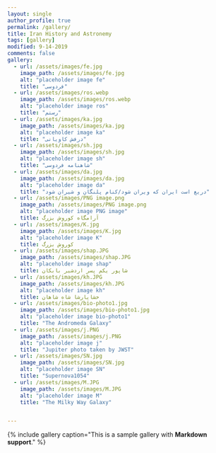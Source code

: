 ```yaml
---
layout: single
author_profile: true
permalink: /gallery/
title: Iran History and Astronemy
tags: [gallery]
modified: 9-14-2019
comments: false
gallery:
  - url: /assets/images/fe.jpg
    image_path: /assets/images/fe.jpg
    alt: "placeholder image fe"
    title: "فردوسی"
  - url: /assets/images/ros.webp
    image_path: /assets/images/ros.webp
    alt: "placeholder image ros"
    title: "رستم"
  - url: /assets/images/ka.jpg
    image_path: /assets/images/ka.jpg
    alt: "placeholder image ka"
    title: "درفش کاویانی"  
  - url: /assets/images/sh.jpg
    image_path: /assets/images/sh.jpg
    alt: "placeholder image sh"
    title: "شاهنامه فردوسی"
  - url: /assets/images/da.jpg
    image_path: /assets/images/da.jpg
    alt: "placeholder image da"
    title: "دریغ است ایران که ویران شود/کنام پلنگان و شیران شود"    
  - url: /assets/images/PNG image.png
    image_path: /assets/images/PNG image.png
    alt: "placeholder image PNG image"
    title: آرامگاه کوروش بزرگ
  - url: /assets/images/K.jpg
    image_path: /assets/images/K.jpg
    alt: "placeholder image K"
    title: کوروش بزرگ
  - url: /assets/images/shap.JPG
    image_path: /assets/images/shap.JPG
    alt: "placeholder image shap"
    title: شاپور یکم پسر اردشیر بابکان
  - url: /assets/images/kh.JPG
    image_path: /assets/images/kh.JPG
    alt: "placeholder image kh"
    title: خشایارشا شاه شاهان
  - url: /assets/images/bio-photo1.jpg
    image_path: /assets/images/bio-photo1.jpg
    alt: "placeholder image bio-photo1"
    title: "The Andromeda Galaxy"
  - url: /assets/images/j.PNG
    image_path: /assets/images/j.PNG
    alt: "placeholder image j"
    title: "Jupiter photo taken by JWST"
  - url: /assets/images/SN.jpg
    image_path: /assets/images/SN.jpg
    alt: "placeholder image SN"
    title: "Supernova1054"
  - url: /assets/images/M.JPG
    image_path: /assets/images/M.JPG
    alt: "placeholder image M"
    title: "The Milky Way Galaxy"


---
```


{% include gallery caption="This is a sample gallery with **Markdown support**." %}



